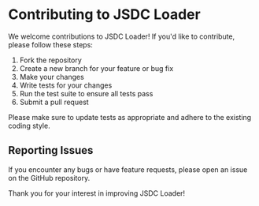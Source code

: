 # Contributing to JSDC Loader

We welcome contributions to JSDC Loader! If you'd like to contribute, please follow these steps:

1. Fork the repository
2. Create a new branch for your feature or bug fix
3. Make your changes
4. Write tests for your changes
5. Run the test suite to ensure all tests pass
6. Submit a pull request

Please make sure to update tests as appropriate and adhere to the existing coding style.

## Reporting Issues

If you encounter any bugs or have feature requests, please open an issue on the GitHub repository.

Thank you for your interest in improving JSDC Loader!
